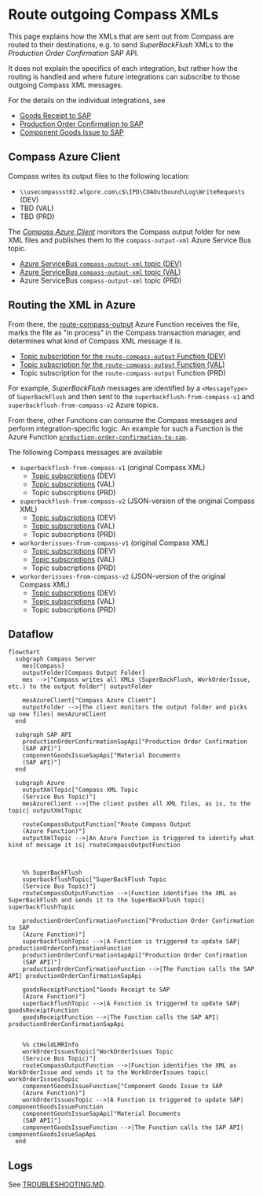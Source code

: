 # Route outgoing Compass XMLs

This page explains how the XMLs that are sent out from Compass are routed to their destinations, e.g. to send _SuperBackFlush_ XMLs to the _Production Order Confirmation_ SAP API.

It does not explain the specifics of each integration, but rather how the routing is handled and where future integrations can subscribe to those outgoing Compass XML messages.

For the details on the individual integrations, see

- [Goods Receipt to SAP](./goods-receipt-to-sap.md)
- [Production Order Confirmation to SAP](./production-order-confirmation-to-sap.md)
- [Component Goods Issue to SAP](./components-goods-issues-to-sap.md)

## Compass Azure Client

Compass writes its output files to the following location:

- `\\usecompassst02.wlgore.com\c$\IPD\COAOutbound\Log\WriteRequests` (DEV)
- TBD (VAL)
- TBD (PRD)

The [_Compass Azure Client_](../SAP2COMPASS/COMPASS2SAP_Main_Service) monitors the Compass output folder for new XML files and publishes them to the `compass-output-xml` Azure Service Bus topic.

- [Azure ServiceBus `compass-output-xml` topic (DEV)](https://portal.azure.com/#@wlgore.onmicrosoft.com/resource/subscriptions/e2fda199-cfde-4565-9bb3-08b676d05cc2/resourceGroups/rg-arb-406c7858f033cd27c6cf5c3530980ecd50d70417/providers/Microsoft.ServiceBus/namespaces/sbn-uivtxalxpuii2/topics/compass-output-xml/explorer)
- [Azure ServiceBus `compass-output-xml` topic (VAL)](https://portal.azure.com/#@wlgore.onmicrosoft.com/resource/subscriptions/e2fda199-cfde-4565-9bb3-08b676d05cc2/resourceGroups/rg-arb-6592bc8064206952043ec5110cdc8bf25ff1489b/providers/Microsoft.ServiceBus/namespaces/sbn-k7nqx5nlh6fcs/topics/compass-output-xml/explorer)
- Azure ServiceBus `compass-output-xml` topic (PRD)

## Routing the XML in Azure

From there, the [route-compass-output](../function-app/src/functions/compass-to-sap/route-compass-output.ts) Azure Function receives the file, marks the file as "in process" in the Compass transaction manager, and determines what kind of Compass XML message it is.

- [Topic subscription for the `route-compass-output` Function (DEV)](https://portal.azure.com/#@wlgore.onmicrosoft.com/resource/subscriptions/e2fda199-cfde-4565-9bb3-08b676d05cc2/resourceGroups/rg-arb-406c7858f033cd27c6cf5c3530980ecd50d70417/providers/Microsoft.ServiceBus/namespaces/sbn-uivtxalxpuii2/topics/compass-output-xml/subscriptions/route-compass-output-function/explorer)
- [Topic subscription for the `route-compass-output` Function (VAL)](https://portal.azure.com/#@wlgore.onmicrosoft.com/resource/subscriptions/e2fda199-cfde-4565-9bb3-08b676d05cc2/resourceGroups/rg-arb-6592bc8064206952043ec5110cdc8bf25ff1489b/providers/Microsoft.ServiceBus/namespaces/sbn-k7nqx5nlh6fcs/topics/compass-output-xml/subscriptions/route-compass-output-function/explorer)
- Topic subscription for the `route-compass-output` Function (PRD)

For example, _SuperBackFlush_ messages are identified by a `<MessageType>` of `SuperBackFlush` and then sent to the `superbackflush-from-compass-v1` and `superbackflush-from-compass-v2` Azure topics.

From there, other Functions can consume the Compass messages and perform integration-specific logic. An example for such a Function is the Azure Function [`production-order-confirmation-to-sap`](../function-app/src/functions/compass-to-sap/production-order-confirmation-to-sap.ts).

The following Compass messages are available

- `superbackflush-from-compass-v1` (original Compass XML)
  - [Topic subscriptions](https://portal.azure.com/#@wlgore.onmicrosoft.com/resource/subscriptions/e2fda199-cfde-4565-9bb3-08b676d05cc2/resourceGroups/rg-arb-406c7858f033cd27c6cf5c3530980ecd50d70417/providers/Microsoft.ServiceBus/namespaces/sbn-uivtxalxpuii2/topics/superbackflush-from-compass-v1/subscriptions) (DEV)
  - [Topic subscriptions](https://portal.azure.com/#@wlgore.onmicrosoft.com/resource/subscriptions/e2fda199-cfde-4565-9bb3-08b676d05cc2/resourceGroups/rg-arb-6592bc8064206952043ec5110cdc8bf25ff1489b/providers/Microsoft.ServiceBus/namespaces/sbn-k7nqx5nlh6fcs/topics/superbackflush-from-compass-v1/subscriptions) (VAL)
  - Topic subscriptions (PRD)
- `superbackflush-from-compass-v2` (JSON-version of the original Compass XML)
  - [Topic subscriptions](https://portal.azure.com/#@wlgore.onmicrosoft.com/resource/subscriptions/e2fda199-cfde-4565-9bb3-08b676d05cc2/resourceGroups/rg-arb-406c7858f033cd27c6cf5c3530980ecd50d70417/providers/Microsoft.ServiceBus/namespaces/sbn-uivtxalxpuii2/topics/superbackflush-from-compass-v2/subscriptions) (DEV)
  - [Topic subscriptions](https://portal.azure.com/#@wlgore.onmicrosoft.com/resource/subscriptions/e2fda199-cfde-4565-9bb3-08b676d05cc2/resourceGroups/rg-arb-6592bc8064206952043ec5110cdc8bf25ff1489b/providers/Microsoft.ServiceBus/namespaces/sbn-k7nqx5nlh6fcs/topics/superbackflush-from-compass-v2/subscriptions) (VAL)
  - Topic subscriptions (PRD)
- `workorderissues-from-compass-v1` (original Compass XML)
  - [Topic subscriptions](https://portal.azure.com/#@wlgore.onmicrosoft.com/resource/subscriptions/e2fda199-cfde-4565-9bb3-08b676d05cc2/resourceGroups/rg-arb-406c7858f033cd27c6cf5c3530980ecd50d70417/providers/Microsoft.ServiceBus/namespaces/sbn-uivtxalxpuii2/topics/workorderissues-from-compass-v1/subscriptions) (DEV)
  - [Topic subscriptions](https://portal.azure.com/#@wlgore.onmicrosoft.com/resource/subscriptions/e2fda199-cfde-4565-9bb3-08b676d05cc2/resourceGroups/rg-arb-6592bc8064206952043ec5110cdc8bf25ff1489b/providers/Microsoft.ServiceBus/namespaces/sbn-k7nqx5nlh6fcs/topics/workorderissues-from-compass-v1/subscriptions) (VAL)
  - Topic subscriptions (PRD)
- `workorderissues-from-compass-v2` (JSON-version of the original Compass XML)
  - [Topic subscriptions](https://portal.azure.com/#@wlgore.onmicrosoft.com/resource/subscriptions/e2fda199-cfde-4565-9bb3-08b676d05cc2/resourceGroups/rg-arb-406c7858f033cd27c6cf5c3530980ecd50d70417/providers/Microsoft.ServiceBus/namespaces/sbn-uivtxalxpuii2/topics/workorderissues-from-compass-v2/subscriptions) (DEV)
  - [Topic subscriptions](https://portal.azure.com/#@wlgore.onmicrosoft.com/resource/subscriptions/e2fda199-cfde-4565-9bb3-08b676d05cc2/resourceGroups/rg-arb-6592bc8064206952043ec5110cdc8bf25ff1489b/providers/Microsoft.ServiceBus/namespaces/sbn-k7nqx5nlh6fcs/topics/workorderissues-from-compass-v2/subscriptions) (VAL)
  - Topic subscriptions (PRD)

## Dataflow

```mermaid
flowchart
  subgraph Compass Server
    mes[Compass]
    outputFolder[Compass Output Folder]
    mes -->|"Compass writes all XMLs (SuperBackFlush, WorkOrderIssue, etc.) to the output folder"| outputFolder

    mesAzureClient["Compass Azure Client"]
    outputFolder -->|The client monitors the output folder and picks up new files| mesAzureClient
  end

  subgraph SAP API
    productionOrderConfirmationSapApi["Production Order Confirmation
    (SAP API)"]
    componentGoodsIssueSapApi["Material Documents
    (SAP API)"]
  end

  subgraph Azure
    outputXmlTopic["Compass XML Topic
    (Service Bus Topic)"]
    mesAzureClient -->|The client pushes all XML files, as is, to the topic| outputXmlTopic

    routeCompassOutputFunction["Route Compass Output
    (Azure Function)"]
    outputXmlTopic -->|An Azure Function is triggered to identify what kind of message it is| routeCompassOutputFunction



    %% SuperBackFlush
    superbackflushTopic["SuperBackFlush Topic
    (Service Bus Topic)"]
    routeCompassOutputFunction -->|Function identifies the XML as SuperBackFlush and sends it to the SuperBackFlush topic| superbackflushTopic

    productionOrderConfirmationFunction["Production Order Confirmation to SAP
    (Azure Function)"]
    superbackflushTopic -->|A Function is triggered to update SAP| productionOrderConfirmationFunction
    productionOrderConfirmationSapApi["Production Order Confirmation
    (SAP API)"]
    productionOrderConfirmationFunction -->|The Function calls the SAP API| productionOrderConfirmationSapApi

    goodsReceiptFunction["Goods Receipt to SAP
    (Azure Function)"]
    superbackflushTopic -->|A Function is triggered to update SAP| goodsReceiptFunction
    goodsReceiptFunction -->|The Function calls the SAP API| productionOrderConfirmationSapApi


    %% ctHoldLMRInfo
    workOrderIssuesTopic["WorkOrderIssues Topic
    (Service Bus Topic)"]
    routeCompassOutputFunction -->|Function identifies the XML as WorkOrderIssue and sends it to the WorkOrderIssues topic| workOrderIssuesTopic
    componentGoodsIssueFunction["Component Goods Issue to SAP
    (Azure Function)"]
    workOrderIssuesTopic -->|A Function is triggered to update SAP| componentGoodsIssueFunction
    componentGoodsIssueSapApi["Material Documents
    (SAP API)"]
    componentGoodsIssueFunction -->|The Function calls the SAP API| componentGoodsIssueSapApi
  end
```

## Logs

See [TROUBLESHOOTING.MD](../TROUBLESHOOTING.md#accessing-the-logs).
